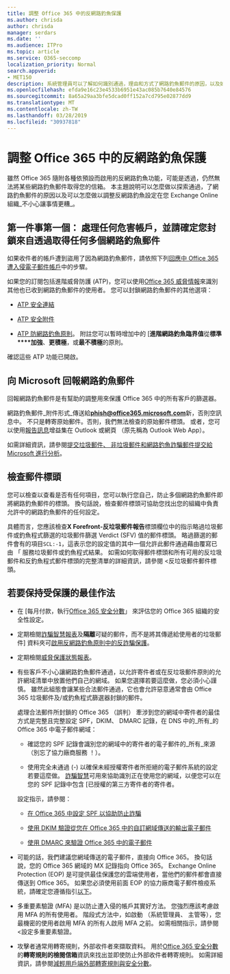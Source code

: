 ```yaml
---
title: 調整 Office 365 中的反網路釣魚保護
ms.author: chrisda
author: chrisda
manager: serdars
ms.date: ''
ms.audience: ITPro
ms.topic: article
ms.service: O365-seccomp
localization_priority: Normal
search.appverid:
- MET150
description: 系統管理員可以了解如何識別通過，理由和方式了網路釣魚郵件的原因，以及如何在未來防止多個網路釣魚郵件提交的項目。
ms.openlocfilehash: efda9e16c23e4533b6951e43ac085b7640e84576
ms.sourcegitcommit: 8a65a29aa3bfe5dcad0ff152a7cd795e02877dd9
ms.translationtype: MT
ms.contentlocale: zh-TW
ms.lasthandoff: 03/28/2019
ms.locfileid: "30937818"
---
```

# <a name="tune-anti-phishing-protection-in-office-365"></a>調整 Office 365 中的反網路釣魚保護

雖然 Office 365 隨附各種依預設而啟用的反網路釣魚功能，可能是透過，仍然無法將某些網路釣魚郵件取得您的信箱。 本主題說明可以怎麼做以探索通過，了網路釣魚郵件的原因以及可以怎麼做以調整反網路釣魚設定在您 Exchange Online 組織_不小心讓事情更糟_。

## <a name="first-things-first-deal-with-any-compromised-accounts-and-make-sure-you-block-any-more-phishing-messages-from-getting-through"></a>第一件事第一個： 處理任何危害帳戶，並請確定您封鎖來自透過取得任何多個網路釣魚郵件

如果收件者的帳戶遭到盜用了因為網路釣魚郵件，請依照下列[回應中 Office 365 遭入侵電子郵件帳戶](responding-to-a-compromised-email-account.md)中的步驟。

如果您的訂閱包括進階威脅防護 (ATP)，您可以使用[Office 365 威脅情報](office-365-ti.md)來識別其他也已收到網路釣魚郵件的使用者。 您可以封鎖網路釣魚郵件的其他選項：

- [ATP 安全連結](set-up-atp-safe-links-policies.md)

- [ATP 安全附件](set-up-atp-safe-attachments-policies.md)

- [ATP 防網路釣魚原則](set-up-anti-phishing-policies.md)。 附註您可以暫時增加中的 [**進階網路釣魚臨界值**從**標準****加強**、**更積極**，或**最不積極**的原則。

確認這些 ATP 功能已開啟。

## <a name="report-the-phishing-message-to-microsoft"></a>向 Microsoft 回報網路釣魚郵件

回報網路釣魚郵件是有幫助的調整用來保護 Office 365 中的所有客戶的篩選器。

網路釣魚郵件_附件形式_傳送給**phish@office365.microsoft.com**新，否則空訊息中。 不只是轉寄原始郵件。否則，我們無法檢查的原始郵件標頭。 或者，您可以使用[報告訊息](https://docs.microsoft.com/office365/securitycompliance/enable-the-report-message-add-in)增益集在 Outlook 或網頁 （原先稱為 Outlook Web App）。

如需詳細資訊，請參閱[提交垃圾郵件、 非垃圾郵件和網路釣魚詐騙郵件提交給 Microsoft 進行分析](submit-spam-non-spam-and-phishing-scam-messages-to-microsoft-for-analysis.md)。

## <a name="inspect-the-message-headers"></a>檢查郵件標頭

您可以檢查以查看是否有任何項目，您可以執行您自己，防止多個網路釣魚郵件即將網路釣魚郵件的標頭。 換句話說，檢查郵件標頭可協助您找出您的組織中負責允許中的網路釣魚郵件的任何設定。

具體而言，您應該檢查**X Forefront-反垃圾郵件報告**標頭欄位中的指示略過垃圾郵件或釣魚程式篩選的垃圾郵件篩選 Verdict (SFV) 值的郵件標頭。 略過篩選的郵件會有的項目`SCL:-1`，這表示您的設定值的其中一個允許此郵件通過藉由覆寫已由 「 服務垃圾郵件或釣魚程式結果。 如需如何取得郵件標頭和所有可用的反垃圾郵件和反釣魚程式郵件標頭的完整清單的詳細資訊，請參閱 <<c0>反垃圾郵件郵件標頭。

## <a name="best-practices-to-stay-protected"></a>若要保持受保護的最佳作法

- 在 [每月付款，執行[Office 365 安全分數](office-365-secure-score.md)」 來評估您的 Office 365 組織的安全性設定。

- 定期檢閱[詐騙智慧報表](learn-about-spoof-intelligence.md)及**隔離**可疑的郵件，而不是將其傳遞給使用者的垃圾郵件] 資料夾可[啟用反網路釣魚原則中的反詐騙保護](learn-about-spoof-intelligence.md#configuring-the-anti-spoofing-policy)。

- 定期檢閱[威脅保護狀態報表](view-reports-for-atp.md#threat-protection-status-report)。

- 有些客戶不小心讓網路釣魚郵件通過，以允許寄件者或在反垃圾郵件原則的允許網域清單中放置他們自己的網域。 如果您選擇若要這麼做，您必須小心謹慎。 雖然此組態會讓某些合法郵件通過，它也會允許惡意通常會由 Office 365 垃圾郵件及/或釣魚程式篩選器封鎖的郵件。

  處理合法郵件所封鎖的 Office 365 （誤判） 牽涉到您的網域中寄件者的最佳方式是完整且完整設定 SPF，DKIM、 DMARC 記錄，在 DNS 中的_所有_的 Office 365 中電子郵件網域：

  - 確認您的 SPF 記錄會識別您的網域中的寄件者的電子郵件的_所有_來源 （別忘了協力廠商服務 ！）。

  - 使用完全未通過 (\-) 以確保未經授權寄件者所拒絕的電子郵件系統的設定若要這麼做。 [詐騙智慧](https://docs.microsoft.com/office365/securitycompliance/learn-about-spoof-intelligence)可用來協助識別正在使用您的網域，以便您可以在您的 SPF 記錄中包含 [已授權的第三方寄件者的寄件者。

  設定指示，請參閱：
  
  - [在 Office 365 中設定 SPF 以協助防止詐騙](set-up-spf-in-office-365-to-help-prevent-spoofing.md)

  - [使用 DKIM 驗證從您在 Office 365 中的自訂網域傳送的輸出電子郵件](use-dkim-to-validate-outbound-email.md)

  - [使用 DMARC 來驗證 Office 365 中的電子郵件](use-dmarc-to-validate-email.md)

- 可能的話，我們建議您網域傳送的電子郵件，直接向 Office 365。 換句話說，您的 Office 365 網域的 MX 記錄指向 Office 365。 Exchange Online Protection (EOP) 是可提供最佳保護您的雲端使用者，當他們的郵件都會直接傳送到 Office 365。 如果您必須使用前面 EOP 的協力廠商電子郵件檢疫系統，請確定您遵循指引[以下](https://docs.microsoft.com/exchange/mail-flow-best-practices/manage-mail-flow-using-third-party-cloud)。

- 多重要素驗證 (MFA) 是以防止遭入侵的帳戶其實好方法。 您強烈應該考慮啟用 MFA 的所有使用者。 階段式方法中，如啟動 （系統管理員、 主管等），您最機密的使用者啟用 MFA 的所有人啟用 MFA 之前。 如需相關指示，請參閱 <<c0>設定多重要素驗證。

- 攻擊者通常用轉寄規則，外部收件者來擷取資料。 用於[Office 365 安全分數](office-365-secure-score.md)的**轉寄規則的檢閱信箱**資訊來找出並即使防止外部收件者轉寄規則。 如需詳細資訊，請參閱[減輕用戶端外部轉寄規則與安全分數](https://blogs.technet.microsoft.com/office365security/mitigating-client-external-forwarding-rules-with-secure-score/)。
